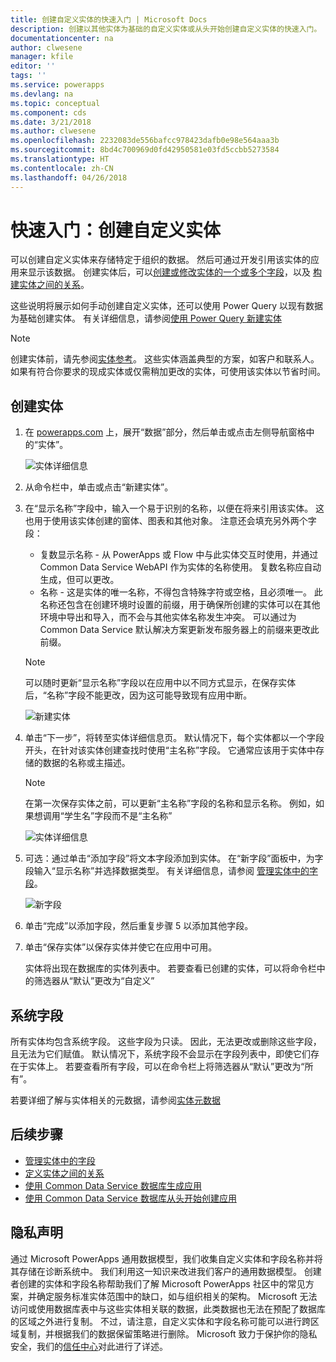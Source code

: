 ```yaml
---
title: 创建自定义实体的快速入门 | Microsoft Docs
description: 创建以其他实体为基础的自定义实体或从头开始创建自定义实体的快速入门。
documentationcenter: na
author: clwesene
manager: kfile
editor: ''
tags: ''
ms.service: powerapps
ms.devlang: na
ms.topic: conceptual
ms.component: cds
ms.date: 3/21/2018
ms.author: clwesene
ms.openlocfilehash: 2232083de556bafcc978423dafb0e98e564aaa3b
ms.sourcegitcommit: 8bd4c700969d0fd42950581e03fd5ccbb5273584
ms.translationtype: HT
ms.contentlocale: zh-CN
ms.lasthandoff: 04/26/2018
---
```

# <a name="quickstart-create-a-custom-entity"></a>快速入门：创建自定义实体
可以创建自定义实体来存储特定于组织的数据。 然后可通过开发引用该实体的应用来显示该数据。 创建实体后，可以[创建或修改实体的一个或多个字段](data-platform-manage-fields.md)，以及 [构建实体之间的关系](data-platform-entity-lookup.md)。

这些说明将展示如何手动创建自定义实体，还可以使用 Power Query 以现有数据为基础创建实体。 有关详细信息，请参阅[使用 Power Query 新建实体](data-platform-cds-newentity-pq.md)

> [!NOTE]
> 创建实体前，请先参阅[实体参考](../../developer/common-data-service/reference/about-entity-reference.md)。 这些实体涵盖典型的方案，如客户和联系人。 如果有符合你要求的现成实体或仅需稍加更改的实体，可使用该实体以节省时间。

## <a name="create-an-entity"></a>创建实体
1. 在 [powerapps.com](https://web.powerapps.com) 上，展开“数据”部分，然后单击或点击左侧导航窗格中的“实体”。

    ![实体详细信息](./media/data-platform-cds-create-entity/entitylist.png "实体列表")

2. 从命令栏中，单击或点击“新建实体”。
3. 在“显示名称”字段中，输入一个易于识别的名称，以便在将来引用该实体。 这也用于使用该实体创建的窗体、图表和其他对象。 注意还会填充另外两个字段：

    * 复数显示名称 - 从 PowerApps 或 Flow 中与此实体交互时使用，并通过 Common Data Service WebAPI 作为实体的名称使用。 复数名称应自动生成，但可以更改。
    * 名称 - 这是实体的唯一名称，不得包含特殊字符或空格，且必须唯一。 此名称还包含在创建环境时设置的前缀，用于确保所创建的实体可以在其他环境中导出和导入，而不会与其他实体名称发生冲突。 可以通过为 Common Data Service 默认解决方案更新发布服务器上的前缀来更改此前缀。

    > [!NOTE]
    > 可以随时更新“显示名称”字段以在应用中以不同方式显示，在保存实体后，“名称”字段不能更改，因为这可能导致现有应用中断。

    ![新建实体](./media/data-platform-cds-create-entity/newentitypanel.png "新建实体面板")

4. 单击“下一步”，将转至实体详细信息页。 默认情况下，每个实体都以一个字段开头，在针对该实体创建查找时使用“主名称”字段。 它通常应该用于实体中存储的数据的名称或主描述。

    > [!NOTE]
    > 在第一次保存实体之前，可以更新“主名称”字段的名称和显示名称。 例如，如果想调用“学生名”字段而不是“主名称”

    ![实体详细信息](./media/data-platform-cds-create-entity/newentitydetails.png "新实体详细信息")

5. 可选：通过单击“添加字段”将文本字段添加到实体。 在“新字段”面板中，为字段输入“显示名称”并选择数据类型。 有关详细信息，请参阅 [管理实体中的字段](data-platform-manage-fields.md)。

    ![新字段](./media/data-platform-cds-create-entity/newfieldpanel-2.png "新字段面板")


6. 单击“完成”以添加字段，然后重复步骤 5 以添加其他字段。
7. 单击“保存实体”以保存实体并使它在应用中可用。

    实体将出现在数据库的实体列表中。 若要查看已创建的实体，可以将命令栏中的筛选器从“默认”更改为“自定义”

## <a name="system-fields"></a>系统字段
所有实体均包含系统字段。 这些字段为只读。 因此，无法更改或删除这些字段，且无法为它们赋值。 默认情况下，系统字段不会显示在字段列表中，即使它们存在于实体上。 若要查看所有字段，可以在命令栏上将筛选器从“默认”更改为“所有”。

若要详细了解与实体相关的元数据，请参阅[实体元数据](../../developer/common-data-service/entity-metadata.md)

## <a name="next-steps"></a>后续步骤
* [管理实体中的字段](data-platform-manage-fields.md)
* [定义实体之间的关系](data-platform-entity-lookup.md)
* [使用 Common Data Service 数据库生成应用](../canvas-apps/data-platform-create-app.md)
* [使用 Common Data Service 数据库从头开始创建应用](../canvas-apps/data-platform-create-app-scratch.md)

## <a name="privacy-notice"></a>隐私声明
通过 Microsoft PowerApps 通用数据模型，我们收集自定义实体和字段名称并将其存储在诊断系统中。  我们利用这一知识来改进我们客户的通用数据模型。 创建者创建的实体和字段名称帮助我们了解 Microsoft PowerApps 社区中的常见方案，并确定服务标准实体范围中的缺口，如与组织相关的架构。 Microsoft 无法访问或使用数据库表中与这些实体相关联的数据，此类数据也无法在预配了数据库的区域之外进行复制。 不过，请注意，自定义实体和字段名称可能可以进行跨区域复制，并根据我们的数据保留策略进行删除。 Microsoft 致力于保护你的隐私安全，我们的[信任中心](https://www.microsoft.com/trustcenter/Privacy/default.aspx)对此进行了详述。

